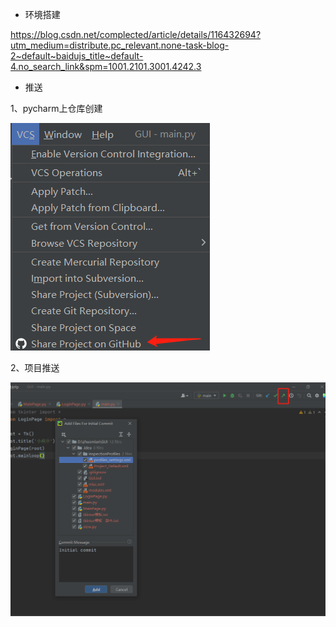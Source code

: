 - 环境搭建

https://blog.csdn.net/complected/article/details/116432694?utm_medium=distribute.pc_relevant.none-task-blog-2~default~baidujs_title~default-4.no_search_link&spm=1001.2101.3001.4242.3

- 推送

1、pycharm上仓库创建

![在github上创建仓库.png](photos/仓库创建.png)

2、项目推送

![项目推送.png](photos/项目推送.png)
